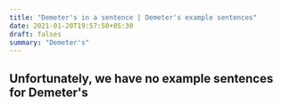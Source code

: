 ```yaml
---
title: "Demeter's in a sentence | Demeter's example sentences"
date: 2021-01-20T19:57:50+05:30
draft: falses
summary: "Demeter's"
---
```

## Unfortunately, we have no example sentences for Demeter's                 
